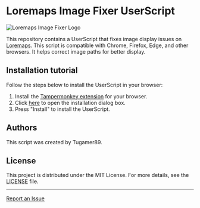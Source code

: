 # Loremaps Image Fixer UserScript

![Loremaps Image Fixer Logo](https://loremaps.azurewebsites.net/images/LoreMaps_Logo.png)

This repository contains a UserScript that fixes image display issues on [Loremaps](https://loremaps.azurewebsites.net). This script is compatible with Chrome, Firefox, Edge, and other browsers. It helps correct image paths for better display.

## Installation tutorial

Follow the steps below to install the UserScript in your browser:

1. Install the [Tampermonkey extension](https://tampermonkey.net/) for your browser.
2. Click [here](https://raw.githubusercontent.com/Tugamer89/Loremaps-ImageFixer-UserScript/main/loremaps-image-fixer.user.js) to open the installation dialog box.
6. Press "Install" to install the UserScript.


## Authors

This script was created by Tugamer89.

## License

This project is distributed under the MIT License. For more details, see the [LICENSE](LICENSE) file.

---

[Report an Issue](https://github.com/Tugamer89/Loremaps-ImageFixer-UserScript/issues)
